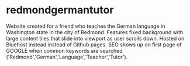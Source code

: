 # redmondgermantutor
Website created for a friend who teaches the German language in Washington state in the city of Redmond.
Features fixed background with large content tiles that slide into viewport as user scrolls down.
Hosted on Bluehost instead instead of Github pages.
SEO shows up on first page of GOOGLE when common keywords are searched ('Redmond','German','Language','Teacher','Tutor').
